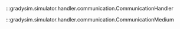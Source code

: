 :::gradysim.simulator.handler.communication.CommunicationHandler

:::gradysim.simulator.handler.communication.CommunicationMedium